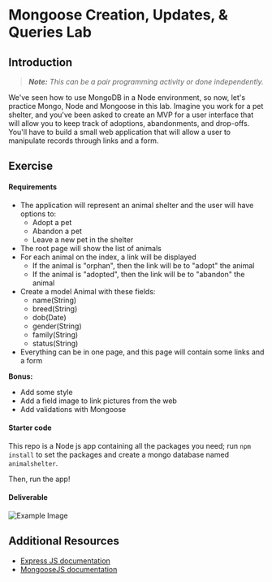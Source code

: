 # Mongoose Creation, Updates, & Queries Lab

## Introduction

> ***Note:*** _This can be a pair programming activity or done independently._

We've seen how to use MongoDB in a Node environment, so now, let's practice Mongo, Node and Mongoose in this lab. Imagine you work for a pet shelter, and you've been asked to create an MVP for a user interface that will allow you to keep track of adoptions, abandonments, and drop-offs.  You'll have to build a small web application that will allow a user to manipulate records through links and a form.


## Exercise

#### Requirements

- The application will represent an animal shelter and the user will have options to:
  - Adopt a pet
  - Abandon a pet
  - Leave a new pet in the shelter
- The root page will show the list of animals
- For each animal on the index, a link will be displayed
  - If the animal is "orphan", then the link will be to "adopt" the animal
  - If the animal is "adopted", then the link will be to "abandon" the animal
- Create a model Animal with these fields:
  - name(String)
  - breed(String)
  - dob(Date)
  - gender(String)
  - family(String)
  - status(String)
- Everything can be in one page, and this page will contain some links and a form

**Bonus:**
- Add some style
- Add a field image to link pictures from the web
- Add validations with Mongoose

#### Starter code

This repo is a Node js app containing all the packages you need; run `npm install` to set the packages and create a mongo database named `animalshelter`.

Then, run the app!

#### Deliverable


![Example Image](http://s30.postimg.org/uv04jcwox/Screen_Shot_2015_07_21_at_16_00_59.png)

## Additional Resources


- [Express JS documentation](http://expressjs.com/api.html)
- [MongooseJS documentation](http://mongoosejs.com/docs/api.html)
